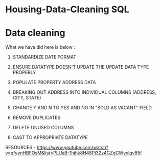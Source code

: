 # Housing-Data-Cleaning SQL

# Data cleaning

What we have did here is below :

1. STANDARDIZE DATE FORMAT

2. ENSURE DATATYPE DOESN'T UPDATE THE UPDATE DATA TYPE PROPERLY

3. POPULATE PROPERTY ADDRESS DATA

4. BREAKING OUT ADDRESS INTO INDIVIDUAL COLUMNS (ADDRESS, CITY, STATE)

5. CHANGE Y AND N TO YES AND NO IN "SOLD AS VACANT" FIELD

6. REMOVE DUPLICATES

7. DELETE UNUSED COLUMNS

8. CAST TO APPROPRIATE DATATYPE


RESOURCES - https://www.youtube.com/watch?v=qfyynHBFOsM&list=PLUaB-1hjhk8H48Pj32z4GZgGWyylqv85f

